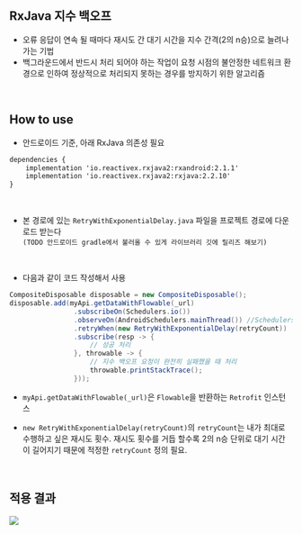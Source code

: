 ## RxJava 지수 백오프
- 오류 응답이 연속 될 때마다 재시도 간 대기 시간을 지수 간격(2의 n승)으로 늘려나가는 기법<br/>
- 백그라운드에서 반드시 처리 되어야 하는 작업이 요청 시점의 불안정한 네트워크 환경으로 인하여 정상적으로 처리되지 못하는 경우를 방지하기 위한 알고리즘

<br/>

## How to use
- 안드로이드 기준, 아래 RxJava 의존성 필요

```xml
dependencies {
    implementation 'io.reactivex.rxjava2:rxandroid:2.1.1'
    implementation 'io.reactivex.rxjava2:rxjava:2.2.10'
}
```

<br/>

- 본 경로에 있는 `RetryWithExponentialDelay.java` 파일을 프로젝트 경로에 다운로드 받는다<br/>
  `(TODO 안드로이드 gradle에서 불러올 수 있게 라이브러리 깃에 릴리즈 해보기)`

<br/>

- 다음과 같이 코드 작성해서 사용
```java
CompositeDisposable disposable = new CompositeDisposable();
disposable.add(myApi.getDataWithFlowable(_url) 
                .subscribeOn(Schedulers.io())
                .observeOn(AndroidSchedulers.mainThread()) //Schedulers.newThread() | AndroidSchedulers.mainThread()
                .retryWhen(new RetryWithExponentialDelay(retryCount))
                .subscribe(resp -> {
                    // 성공 처리
                }, throwable -> {
                    // 지수 백오프 요청이 완전히 실패했을 때 처리
                    throwable.printStackTrace();
                }));
```

- `myApi.getDataWithFlowable(_url)`은 `Flowable`을 반환하는 `Retrofit` 인스턴스

- `new RetryWithExponentialDelay(retryCount)`의 `retryCount`는 내가 최대로 수행하고 싶은 재시도 횟수.
   재시도 횟수를 거듭 할수록 2의 n승 단위로 대기 시간이 길어지기 때문에 적정한 `retryCount` 정의 필요.
   
<br/>

## 적용 결과   
![](https://images.velog.io/images/eia51/post/316dc0b0-d140-4ba5-9383-74d886a7b4f6/retry.png)

